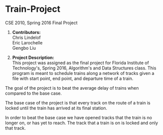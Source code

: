 # Train-Project
CSE 2010, Spring 2016 Final Project

1. __Contributors:__  
  Chris Lindelof  
  Eric Larochelle  
  Gengbo Liu  
  
2. __Project Description:__  
 This project was assigned as the final project for Florida Institute of Technology's, Spring 2016, Algorithm's and Data Structures class. This program is meant to schedule trains along a network of tracks given a file with start point, end point, and departure time of a train.
 
 The goal of the project is to beat the average delay of trains when compared to the base case. 
 
 The base case of the project is that every track on the route of a train is locked until the train has arrived at its final station. 
 
 In order to beat the base case we have opened tracks that the train is no longer on, or has yet to reach. The track that a train is on is locked and only that track. 
